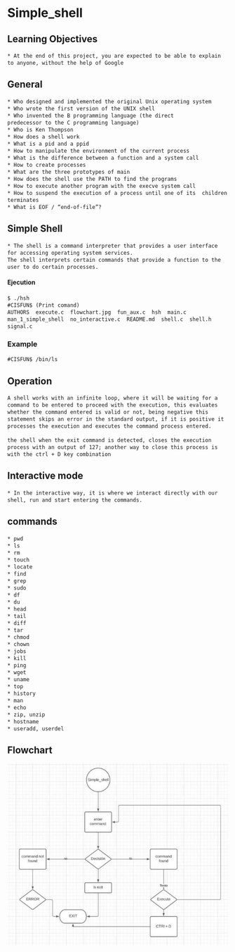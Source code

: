 # Simple_shell

## Learning Objectives

	* At the end of this project, you are expected to be able to explain to anyone, without the help of Google

## General 
	* Who designed and implemented the original Unix operating system
	* Who wrote the first version of the UNIX shell
	* Who invented the B programming language (the direct       predecessor to the C programming language)
	* Who is Ken Thompson
	* How does a shell work
	* What is a pid and a ppid
	* How to manipulate the environment of the current process
	* What is the difference between a function and a system call
	* How to create processes
	* What are the three prototypes of main
	* How does the shell use the PATH to find the programs
	* How to execute another program with the execve system call
	* How to suspend the execution of a process until one of its  children terminates
	* What is EOF / “end-of-file”?

## Simple Shell

	* The shell is a command interpreter that provides a user interface for accessing operating system services.
	The shell interprets certain commands that provide a function to the user to do certain processes.

#### Ejecution

	$ ./hsh
	#CISFUN$ (Print comand)
	AUTHORS  execute.c  flowchart.jpg  fun_aux.c  hsh  main.c  man_1_simple_shell  no_interactive.c  README.md  shell.c  shell.h  signal.c
### Example

	#CISFUN$ /bin/ls


## Operation 

	A shell works with an infinite loop, where it will be waiting for a command to be entered to proceed with the execution, this evaluates whether the command entered is valid or not, being negative this statement skips an error in the standard output, if it is positive it processes the execution and executes the command process entered.

	the shell when the exit command is detected, closes the execution process with an output of 127; another way to close this process is with the ctrl + D key combination

## Interactive mode

	* In the interactive way, it is where we interact directly with our shell, run and start entering the commands.

## commands

	* pwd
 	* ls
 	* rm
 	* touch
 	* locate
 	* find
 	* grep
 	* sudo
 	* df
 	* du
 	* head
 	* tail
 	* diff
 	* tar
 	* chmod
 	* chown
 	* jobs
 	* kill
	* ping
 	* wget
 	* uname
 	* top
	* history
 	* man
	* echo
	* zip, unzip
	* hostname
	* useradd, userdel


## Flowchart
![Alt text](flowchart.jpg?raw=true)